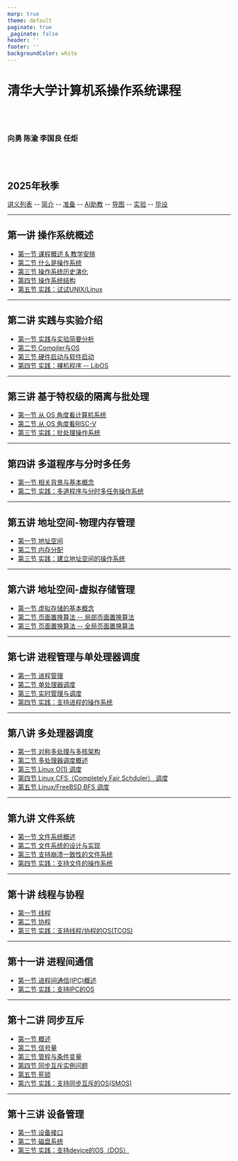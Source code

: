```yaml
---
marp: true
theme: default
paginate: true
_paginate: false
header: ''
footer: ''
backgroundColor: white
---
```


<!-- theme: gaia -->
<!-- _class: lead -->

# 清华大学计算机系操作系统课程

<br>
<br>

###  向勇 陈渝 李国良 任炬

<br>
<br>

## 2025年秋季

[讲义列表](https://www.yuque.com/xyong-9fuoz/qczol5/glemuu?) -- [简介](./course-intro.html) -- [准备](./lecs-preview.html) -- [AI助教](https://www.coze.com/store/agent/7466038346734387217?bot_id=true) -- [导图](https://chyyuu.github.io/test2/oscourse.html) -- [实验](./labs-intro.html) -- [毕设](./bachelor-projects.html)

---

<!-- theme: gaia -->
## 第一讲 操作系统概述
- [第一节 课程概述 & 教学安排](./lec1/p1-intro.html)
- [第二节 什么是操作系统](./lec1/p2-whatisos.html)
- [第三节 操作系统历史演化](./lec1/p3-oshistory.html)
- [第四节 操作系统结构](./lec1/p4-osarchitecture.html)
- [第五节 实践：试试UNIX/Linux](./lec1/p5-tryunix.html)

---
## 第二讲 实践与实验介绍

- [第一节 实践与实验简要分析](./lec2/p1-labintro.html)
- [第二节 Compiler与OS](./lec2/p2-compiling.html)
- [第三节 硬件启动与软件启动](./lec2/p3-boot.html)
- [第四节 实践：裸机程序 -- LibOS](./lec2/p4-lab1.html)

---

## 第三讲 基于特权级的隔离与批处理
- [第一节 从 OS 角度看计算机系统](./lec3/p1-osviewarch.html)
- [第二节 从 OS 角度看RISC-V](./lec3/p2-osviewrv.html)
- [第三节 实践：批处理操作系统](./lec3/p3-batchos.html)

---

## 第四讲 多道程序与分时多任务
- [第一节 相关背景与基本概念](./lec4/p1-multiprog.html)
- [第二节 实践：多道程序与分时多任务操作系统](./lec4/p2-labs.html)

---

## 第五讲 地址空间-物理内存管理
- [第一节 地址空间](./lec5/p1-memintro.html)
- [第二节 内存分配](./lec5/p2-memalloc.html)
- [第三节 实践：建立地址空间的操作系统](./lec5/p3-labs.html)

---
## 第六讲  地址空间-虚拟存储管理
- [第一节  虚拟存储的基本概念](./lec6/p1-vmoverview.html)
- [第二节 页面置换算法 -- 局部页面置换算法](./lec6/p2-pagereplace-1.html)
- [第三节 页面置换算法 -- 全局页面置换算法](./lec6/p2-pagereplace-2.html)

---
## 第七讲  进程管理与单处理器调度
- [第一节 进程管理](./lec7/p1-process-overview.html)
- [第二节 单处理器调度](./lec7/p2-sched.html)
- [第三节 实时管理与调度](./lec7/p3-realtime.html)
- [第四节 实践：支持进程的操作系统](./lec7/p4-labs.html)

---
## 第八讲  多处理器调度
- [第一节 对称多处理与多核架构](./lec8/p1-multiprocessor-overview.html)
- [第二节 多处理器调度概述](./lec8/p2-multiprocessor-sched-overview.html)
- [第三节 Linux O(1) 调度](./lec8/p3-linux-O1-sched.html)
- [第四节 Linux CFS（Completely Fair Schduler） 调度](./lec8/p4-linux-cfs-sched.html)
- [第五节 Linux/FreeBSD BFS 调度](./lec8/p5-linux-bfs-sched.html)

---
## 第九讲  文件系统
- [第一节 文件系统概述](./lec9/p1-fsoverview.html)
- [第二节 文件系统的设计与实现](./lec9/p2-fsimplement.html)
- [第三节 支持崩溃一致性的文件系统](./lec9/p3-fsjournal.html)
- [第四节 实践：支持文件的操作系统](./lec9/p4-fs-lab.html)


---
## 第十讲  线程与协程
- [第一节 线程](./lec11/p1-thread.html)
- [第二节 协程](./lec11/p2-coroutine.html)
- [第三节 实践：支持线程/协程的OS(TCOS)](./lec11/p3-labs.html)


---
## 第十一讲  进程间通信
- [第一节 进程间通信(IPC)概述](./lec10/p1-ipcoverview.html)
- [第二节 实践：支持IPC的OS](./lec10/p2-ipclabs.html)

---
## 第十二讲 同步互斥
- [第一节 概述](./lec12/p1-syncmutex.html)
- [第二节 信号量](./lec12/p2-semaphore.html)
- [第三节 管程与条件变量](./lec12/p3-monitor-cond.html)
- [第四节 同步互斥实例问题](./lec12/p4-instances.html)
- [第五节 死锁](./lec12/p5-deadlock.html)
- [第六节 实践：支持同步互斥的OS(SMOS)](./lec12/p6-labs.html)

---
## 第十三讲 设备管理
- [第一节 设备接口](./lec13/p1-devinterface.html)
- [第二节 磁盘系统](./lec13/p2-disk.html)
- [第三节 实践：支持device的OS（DOS）](./lec13/p3-labs.html)

